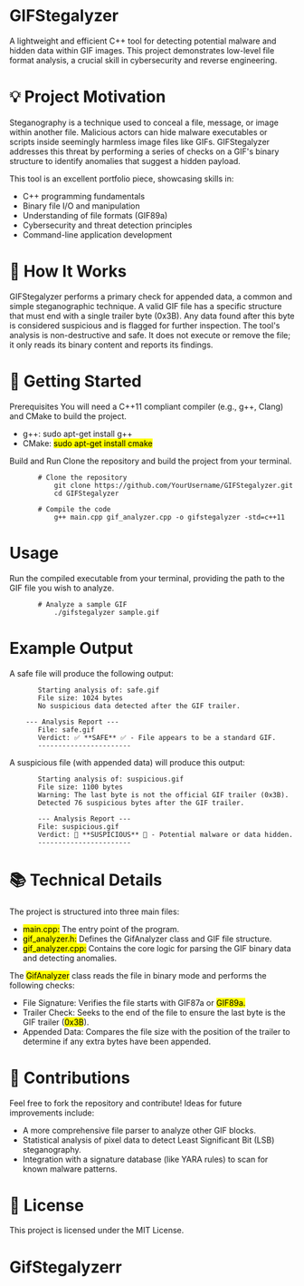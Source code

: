 # GIFStegalyzer
 
A lightweight and efficient C++ tool for detecting potential malware and hidden data within GIF images. This project demonstrates low-level file format analysis, a crucial skill in cybersecurity and reverse engineering.
##

# 💡 Project Motivation
 
Steganography is a technique used to conceal a file, message, or image within another file. Malicious actors can hide malware executables or scripts inside seemingly harmless image files like GIFs. GIFStegalyzer addresses this threat by performing a series of checks on a GIF's binary structure to identify anomalies that suggest a hidden payload.

 This tool is an excellent portfolio piece, showcasing skills in:
- C++ programming fundamentals
- Binary file I/O and manipulation
- Understanding of file formats (GIF89a)
- Cybersecurity and threat detection principles
- Command-line application development
##

# 🔬 How It Works

GIFStegalyzer performs a primary check for appended data, a common and simple steganographic technique. A valid GIF file has a specific structure that must end with a single trailer byte (0x3B). Any data found after this byte is considered suspicious and is flagged for further inspection.
The tool's analysis is non-destructive and safe. It does not execute or remove the file; it only reads its binary content and reports its findings.
##

# 🚀 Getting Started

Prerequisites
You will need a C++11 compliant compiler (e.g., g++, Clang) and CMake to build the project.

- g++: <male>sudo apt-get install g++</make>
- CMake: <mark>sudo apt-get install cmake</make>

Build and Run
Clone the repository and build the project from your terminal.

           # Clone the repository
               git clone https://github.com/YourUsername/GIFStegalyzer.git
               cd GIFStegalyzer

           # Compile the code
               g++ main.cpp gif_analyzer.cpp -o gifstegalyzer -std=c++11

##

# Usage
Run the compiled executable from your terminal, providing the path to the GIF file you wish to analyze.

           # Analyze a sample GIF
               ./gifstegalyzer sample.gif

##

# Example Output
A safe file will produce the following output:

           Starting analysis of: safe.gif
           File size: 1024 bytes
           No suspicious data detected after the GIF trailer.
           
        --- Analysis Report ---
           File: safe.gif
           Verdict: ✅ **SAFE** ✅ - File appears to be a standard GIF.
           -----------------------
A suspicious file (with appended data) will produce this output:
          
           Starting analysis of: suspicious.gif
           File size: 1100 bytes
           Warning: The last byte is not the official GIF trailer (0x3B).
           Detected 76 suspicious bytes after the GIF trailer.
           
           --- Analysis Report ---
           File: suspicious.gif
           Verdict: 🚨 **SUSPICIOUS** 🚨 - Potential malware or data hidden.
           -----------------------

##

# 📚 Technical Details
The project is structured into three main files:
- <mark>main.cpp:</mark> The entry point of the program.
- <mark>gif_analyzer.h:</mark> Defines the GifAnalyzer class and GIF file structure.
- <mark>gif_analyzer.cpp:</mark> Contains the core logic for parsing the GIF binary data and detecting anomalies.

The <mark>GifAnalyzer</mark> class reads the file in binary mode and performs the following checks:
- File Signature: Verifies the file starts with <amrk>GIF87a</mark> or <mark>GIF89a.</mark>
- Trailer Check: Seeks to the end of the file to ensure the last byte is the GIF trailer (<mark>0x3B</mark>).
- Appended Data: Compares the file size with the position of the trailer to determine if any extra bytes have been appended.
##

# 🤝 Contributions
Feel free to fork the repository and contribute! Ideas for future improvements include:
- A more comprehensive file parser to analyze other GIF blocks.
- Statistical analysis of pixel data to detect Least Significant Bit (LSB) steganography.
- Integration with a signature database (like YARA rules) to scan for known malware patterns.

# 📄 License

This project is licensed under the MIT License.

# GifStegalyzerr
